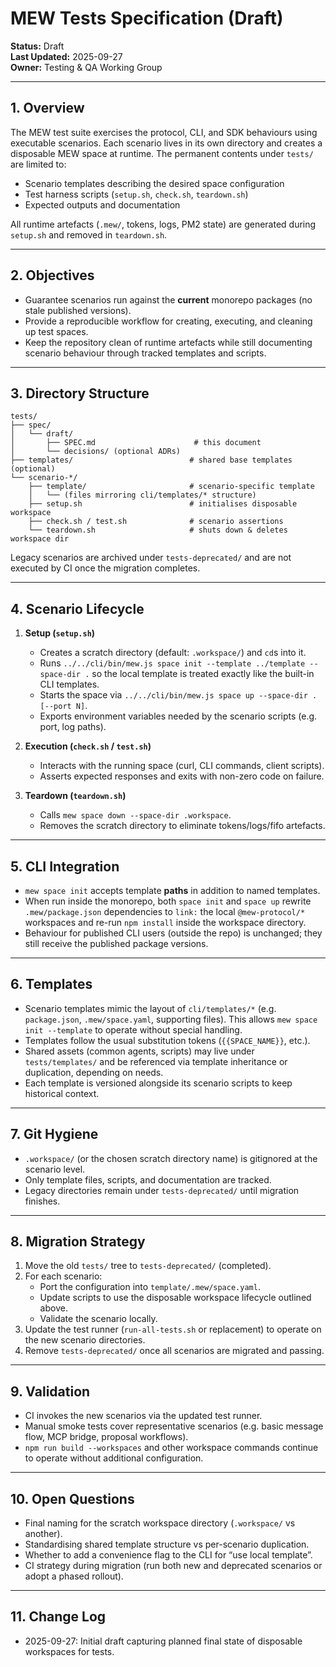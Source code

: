 # MEW Tests Specification (Draft)

**Status:** Draft  
**Last Updated:** 2025-09-27  
**Owner:** Testing & QA Working Group

---

## 1. Overview

The MEW test suite exercises the protocol, CLI, and SDK behaviours using executable
scenarios. Each scenario lives in its own directory and creates a disposable MEW
space at runtime. The permanent contents under `tests/` are limited to:

- Scenario templates describing the desired space configuration
- Test harness scripts (`setup.sh`, `check.sh`, `teardown.sh`)
- Expected outputs and documentation

All runtime artefacts (`.mew/`, tokens, logs, PM2 state) are generated during
`setup.sh` and removed in `teardown.sh`.

---

## 2. Objectives

- Guarantee scenarios run against the **current** monorepo packages (no stale
  published versions).
- Provide a reproducible workflow for creating, executing, and cleaning up test
  spaces.
- Keep the repository clean of runtime artefacts while still documenting scenario
  behaviour through tracked templates and scripts.

---

## 3. Directory Structure

```
tests/
├── spec/
│   └── draft/
│       ├── SPEC.md                      # this document
│       └── decisions/ (optional ADRs)
├── templates/                          # shared base templates (optional)
└── scenario-*/
    ├── template/                       # scenario-specific template
    │   └── (files mirroring cli/templates/* structure)
    ├── setup.sh                        # initialises disposable workspace
    ├── check.sh / test.sh              # scenario assertions
    └── teardown.sh                     # shuts down & deletes workspace dir
```

Legacy scenarios are archived under `tests-deprecated/` and are not executed by
CI once the migration completes.

---

## 4. Scenario Lifecycle

1. **Setup (`setup.sh`)**
   - Creates a scratch directory (default: `.workspace/`) and `cd`s into it.
   - Runs `../../cli/bin/mew.js space init --template ../template --space-dir .` so the local template is treated exactly like the built-in CLI templates.
   - Starts the space via `../../cli/bin/mew.js space up --space-dir . [--port N]`.
   - Exports environment variables needed by the scenario scripts (e.g. port,
     log paths).

2. **Execution (`check.sh` / `test.sh`)**
   - Interacts with the running space (curl, CLI commands, client scripts).
   - Asserts expected responses and exits with non-zero code on failure.

3. **Teardown (`teardown.sh`)**
   - Calls `mew space down --space-dir .workspace`.
   - Removes the scratch directory to eliminate tokens/logs/fifo artefacts.

---

## 5. CLI Integration

- `mew space init` accepts template **paths** in addition to named templates.
- When run inside the monorepo, both `space init` and `space up` rewrite
  `.mew/package.json` dependencies to `link:` the local `@mew-protocol/*`
  workspaces and re-run `npm install` inside the workspace directory.
- Behaviour for published CLI users (outside the repo) is unchanged; they still
  receive the published package versions.

---

## 6. Templates

- Scenario templates mimic the layout of `cli/templates/*` (e.g. `package.json`,
  `.mew/space.yaml`, supporting files). This allows `mew space init --template`
  to operate without special handling.
- Templates follow the usual substitution tokens (`{{SPACE_NAME}}`, etc.).
- Shared assets (common agents, scripts) may live under `tests/templates/` and be
  referenced via template inheritance or duplication, depending on needs.
- Each template is versioned alongside its scenario scripts to keep historical
  context.

---

## 7. Git Hygiene

- `.workspace/` (or the chosen scratch directory name) is gitignored at the
  scenario level.
- Only template files, scripts, and documentation are tracked.
- Legacy directories remain under `tests-deprecated/` until migration finishes.

---

## 8. Migration Strategy

1. Move the old `tests/` tree to `tests-deprecated/` (completed).
2. For each scenario:
   - Port the configuration into `template/.mew/space.yaml`.
   - Update scripts to use the disposable workspace lifecycle outlined above.
   - Validate the scenario locally.
3. Update the test runner (`run-all-tests.sh` or replacement) to operate on the
   new scenario directories.
4. Remove `tests-deprecated/` once all scenarios are migrated and passing.

---

## 9. Validation

- CI invokes the new scenarios via the updated test runner.
- Manual smoke tests cover representative scenarios (e.g. basic message flow,
  MCP bridge, proposal workflows).
- `npm run build --workspaces` and other workspace commands continue to operate
  without additional configuration.

---

## 10. Open Questions

- Final naming for the scratch workspace directory (`.workspace/` vs another).
- Standardising shared template structure vs per-scenario duplication.
- Whether to add a convenience flag to the CLI for “use local template”.
- CI strategy during migration (run both new and deprecated scenarios or adopt a
  phased rollout).

---

## 11. Change Log

- 2025-09-27: Initial draft capturing planned final state of disposable
  workspaces for tests.
